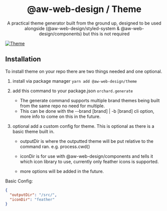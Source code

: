 <div align="center">
 <h1>@aw-web-design / Theme</h1>
 <p>A practical theme generator built from the ground up, designed to be used alongside (@aw-web-design/styled-system & @aw-web-design/components) but this is not required</p>
</div>

[![Theme](https://circleci.com/gh/The-Code-Monkey/Theme/tree/master.svg?style=shield&circle-token=22e572410091d1a78fa01e2d2f2c7fc563602644)](https://app.circleci.com/pipelines/github/The-Code-Monkey/Theme)

## Installation

To install theme on your repo there are two things needed and one optional.


1. install via package manager `yarn add @aw-web-design/theme`


2. add this command to your package.json `orchard.generate`

    - The generate command supports multiple brand themes being built from the same repo no need for multiple. 
    - This can be done with the --brand [brand] | -b [brand] cli option, more info to come on this in the future.


3. optional add a custom config for theme. This is optional as there is a basic theme built in.

   - outputDir is where the outputted theme will be put relative to the command ran. e.g. process.cwd()

   - iconDir is for use with @aw-web-design/components and tells it which icon library to use, currently only feather icons is supported.

   - more options will be added in the future. 

   
Basic Config:

```json
{
  "outputDir": "/src/",
  "iconDir": "feather"
}
```

